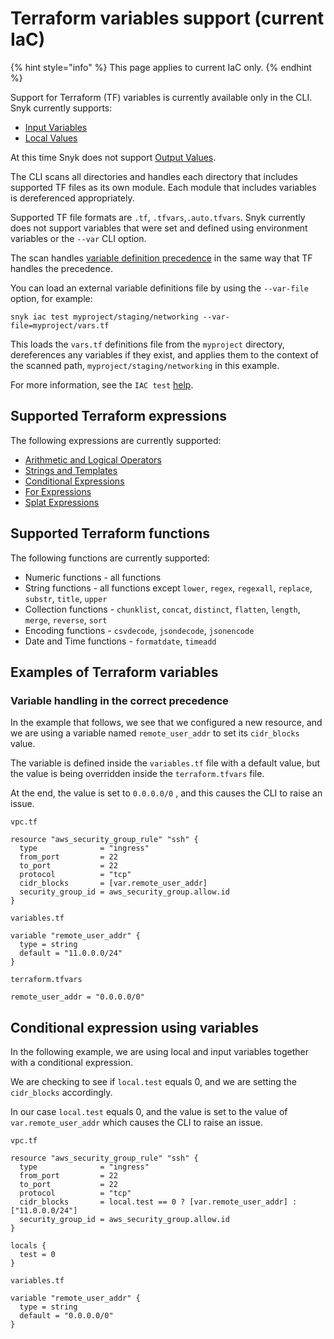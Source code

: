 # Terraform variables support (current IaC)

{% hint style="info" %}
This page applies to current IaC only.
{% endhint %}

Support for Terraform (TF) variables is currently available only in the CLI. Snyk currently supports:

* [Input Variables](https://www.terraform.io/language/values/variables)
* [Local Values](https://www.terraform.io/language/values/locals)

At this time Snyk does not support [Output Values](https://www.terraform.io/language/values/outputs).

The CLI scans all directories and handles each directory that includes supported TF files as its own module. Each module that includes variables is dereferenced appropriately.

Supported TF file formats are `.tf`, `.tfvars`,`.auto.tfvars`. Snyk currently does not support variables that were set and defined using environment variables or the `--var` CLI option.

The scan handles [variable definition precedence](https://www.terraform.io/language/values/variables#variable-definition-precedence) in the same way that TF handles the precedence.

You can load an external variable definitions file by using the `--var-file` option, for example:

`snyk iac test myproject/staging/networking --var-file=myproject/vars.tf`

This loads the `vars.tf` definitions file from the `myproject` directory, dereferences any variables if they exist, and applies them to the context of the scanned path, `myproject/staging/networking` in this example.

For more information, see the `IAC test` [help](../../../../snyk-cli/commands/iac-test.md).

## Supported Terraform expressions

The following expressions are currently supported:

* [Arithmetic and Logical Operators](https://www.terraform.io/language/expressions/operators)
* [Strings and Templates](https://www.terraform.io/language/expressions/strings#strings-and-templates)
* [Conditional Expressions](https://www.terraform.io/language/expressions/conditionals)
* [For Expressions](https://www.terraform.io/language/expressions/for)
* [Splat Expressions](https://www.terraform.io/language/expressions/splat)

## Supported Terraform functions

The following functions are currently supported:

* Numeric functions - all functions
* String functions - all functions except `lower`, `regex`, `regexall`, `replace`, `substr`, `title`, `upper`
* Collection functions - `chunklist`, `concat`, `distinct`, `flatten`, `length`, `merge`, `reverse`, `sort`
* Encoding functions - `csvdecode`, `jsondecode`, `jsonencode`
* Date and Time functions - `formatdate`, `timeadd`

## Examples of Terraform variables

### **Variable handling in the correct precedence**

In the example that follows, we see that we configured a new resource, and we are using a variable named `remote_user_addr` to set its `cidr_blocks` value.

The variable is defined inside the `variables.tf` file with a default value, but the value is being overridden inside the `terraform.tfvars` file.

At the end, the value is set to `0.0.0.0/0` , and this causes the CLI to raise an issue.

```hcl
vpc.tf

resource "aws_security_group_rule" "ssh" {
  type              = "ingress"
  from_port         = 22
  to_port           = 22
  protocol          = "tcp"
  cidr_blocks       = [var.remote_user_addr]
  security_group_id = aws_security_group.allow.id
}
```

```hcl
variables.tf

variable "remote_user_addr" {
  type = string
  default = "11.0.0.0/24"
}
```

```hcl
terraform.tfvars

remote_user_addr = "0.0.0.0/0"
```

## **Conditional expression using variables**

In the following example, we are using local and input variables together with a conditional expression.

We are checking to see if `local.test` equals 0, and we are setting the `cidr_blocks` accordingly.

In our case `local.test` equals 0, and the value is set to the value of `var.remote_user_addr` which causes the CLI to raise an issue.

```hcl
vpc.tf

resource "aws_security_group_rule" "ssh" {
  type              = "ingress"
  from_port         = 22
  to_port           = 22
  protocol          = "tcp"
  cidr_blocks       = local.test == 0 ? [var.remote_user_addr] : ["11.0.0.0/24"]
  security_group_id = aws_security_group.allow.id
}

locals {
  test = 0
}
```

```hcl
variables.tf

variable "remote_user_addr" {
  type = string
  default = "0.0.0.0/0"
}
```
